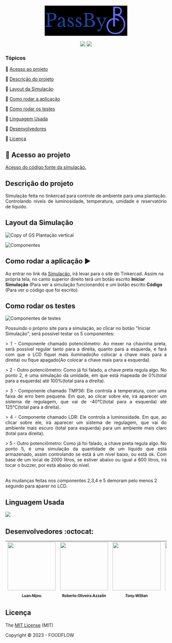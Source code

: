 <p align="center">
<img src="https://github.com/Luan-Nijou/PassBy-Edge/blob/main/src/PassBy.png"/>
</p>
<p align="center">
 
  <img src="http://img.shields.io/static/v1?label=License&message=MIT&color=green&style=for-the-badge"/>
  <img src="http://img.shields.io/static/v1?label=STATUS&message=EM%20DESENVOLVIMENTO&color=RED&style=for-the-badge"/>
 
</p>


### Tópicos 

:small_blue_diamond: [Acesso ao projeto](#-Acesso-ao-projeto)

:small_blue_diamond: [Descrição do projeto](#descrição-do-projeto)

:small_blue_diamond: [Layout da Simulação](#layout-da-simulação)

:small_blue_diamond: [Como rodar a aplicação](#como-rodar-a-aplicação-arrow_forward)

:small_blue_diamond: [Como rodar os testes](#Como-rodar-os-testes)

:small_blue_diamond: [Linguagem Usada](#linguagem-Usada)

:small_blue_diamond: [Desenvolvedores](#desenvolvedores-octocat)

:small_blue_diamond: [Licença ](#Licença )



## 📁 Acesso ao projeto

 [Acesso do código fonte da simulação.](https://github.com/Luan-Nijou/GS-Edge/blob/main/Code)

## Descrição do projeto 

<p align="justify">
 Simulação feita no tinkercad para controle de ambiente para uma plantação. Controlando niveis de luminosidade, temperatura, umidade
 e reservatório de líquido. 
</p> 

## Layout da Simulação 

![Copy of GS Plantação vertical](https://github.com/Luan-Nijou/GS-Edge/assets/126830016/436d6986-3eb5-47f6-8087-69d516220e19)

![Componentes](https://github.com/Luan-Nijou/GS-Edge/assets/126830016/07b7b400-1d38-4a1d-8713-9cc403fbc0e8)


## Como rodar a aplicação :arrow_forward:


Ao entrar no link da [Simulação](https://www.tinkercad.com/things/eLjoggoASTQ-copy-of-gs-plantacao-vertical), irá levar para o site do Tinkercad. Assim na própria tela, no canto superior direito terá um botão escrito **Iniciar Simulação** (Para ver a simulação funcionando) e um botão escrito **Código** (Para ver o código que foi escrito).



## Como rodar os testes

![Componentes de testes](https://github.com/Luan-Nijou/GS-Edge/assets/126830016/53fa4147-e9bb-4877-a9a2-b6e343194aa2)

<p>Possuindo o próprio site para a simulação, ao clicar no botão "Iniciar Simulação", será possível testar os 5 componentes:</p>
<p align="justify">> 1 - Componente chamado potenciômetro: Ao mexer na chavinha preta, será possível regular tanto para a direita, quanto para a esquerda, e fará com que o LCD fiquei mais iluminado(Ao colocar a chave mais para a direita) ou fique apagado(Ao colocar a chave mais para a esquerda). </p>
<p align="justify">> 2 - Outro potenciômetro: Como já foi falado, a chave preta regula algo. No ponto 2, é uma simulação da umidade, em que está mapeada de 0%(total para a esquerda) até 100%(total para a direita). </p>
<p align="justify">> 3 - Componente chamado TMP36: Ele controla a temperatura, com uma faixa de erro bem pequena. Em que, ao clicar sobre ele, irá aparecer um sistema de regulagem, que vai de -40°C(total para a esquerda) até 125°C(total para a direita). </p>
<p align="justify">>  4 - Componente chamado LDR: Ele controla a luminosidade. Em que, ao clicar sobre ele, irá aparecer um sistema de regulagem, que vai do ambiente mais escuro (total para esquerda) para um ambiente mais claro (total para direita). </p>
<p align="justify">>   5 - Outro potenciômetro: Como já foi falado, a chave preta regula algo. No ponto 5, é uma simulação da quantidade de um líquido que está armazenado, assim controlando se está á um nível baixo, ou está ok. Com base de um local de 2000 litros, se estiver abaixo ou igual a 600 litros, irá tocar o buzzer, por está abaixo do nível.</p>
<br align="justify"> As mudanças feitas nos componentes 2,3,4 e 5 demoram pelo menos 2 segundo para aparer no LCD.



## Linguagem Usada

<img src="https://www.alura.com.br/artigos/assets/formacao-linguagem-c-plus-plus/img-01.png" width=50/>


## Desenvolvedores :octocat:


| [<img src="https://i.imgur.com/ZIv3QYz.jpg" width=150 height= 150><br><sub>Luan Nijou</sub>](https://github.com/Luan-Nijou) | [<img src="https://i.imgur.com/FZyQdzq.jpg" width=150 height= 150><br><sub>Roberto Oliveira Azzalin</sub>](https://github.com/Robertooan07) | [<img src="https://i.imgur.com/KactqDe.jpg" width=150 height= 150><br><sub>Tony Willian</sub>](https://github.com/TonyWillianFIAP) | [<img src="https://i.imgur.com/MEqkl53.jpg" width=150 height= 150><br><sub>Gabriel Augusto Maciel</sub>](https://github.com/GabrielToledoo) | [<img src="https://avatars.githubusercontent.com/u/113686045?v=4" width=150 height= 150><br><sub>Henrique Parra Benitez</sub>](https://github.com/rickparra) |
| :---: | :---: | :---: | :---: | :---: |


## Licença 

The [MIT License]() (MIT)

Copyright :copyright: 2023 - FOODFLOW
